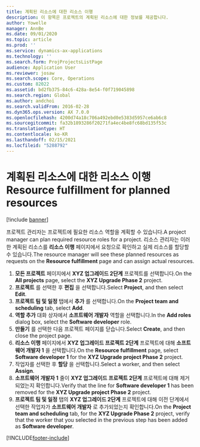 ```yaml
---
title: 계획된 리소스에 대한 리소스 이행
description: 이 항목은 프로젝트의 계획된 리소스에 대한 정보를 제공합니다.
author: Yowelle
manager: AnnBe
ms.date: 09/01/2020
ms.topic: article
ms.prod: ''
ms.service: dynamics-ax-applications
ms.technology: ''
ms.search.form: ProjProjectsListPage
audience: Application User
ms.reviewer: josaw
ms.search.scope: Core, Operations
ms.custom: 82022
ms.assetid: bd2fb375-84c6-428a-8e54-f0f719045898
ms.search.region: Global
ms.author: andchoi
ms.search.validFrom: 2016-02-28
ms.dyn365.ops.version: AX 7.0.0
ms.openlocfilehash: 4200d74a18c706a492ebd0e5383d5957ce6ab6c8
ms.sourcegitcommit: fa32b1893286f20271fa4ec4be8fc68bd135f53c
ms.translationtype: HT
ms.contentlocale: ko-KR
ms.lasthandoff: 02/15/2021
ms.locfileid: "5288792"
---
```

# <a name="resource-fulfillment-for-planned-resources"></a><span data-ttu-id="cc8c6-103">계획된 리소스에 대한 리소스 이행</span><span class="sxs-lookup"><span data-stu-id="cc8c6-103">Resource fulfillment for planned resources</span></span>

[!include [banner](../includes/banner.md)]

<span data-ttu-id="cc8c6-104">프로젝트 관리자는 프로젝트에 필요한 리소스 역할을 계획할 수 있습니다.</span><span class="sxs-lookup"><span data-stu-id="cc8c6-104">A project manager can plan required resource roles for a project.</span></span> <span data-ttu-id="cc8c6-105">리소스 관리자는 이러한 계획된 리소스를 **리소스 이행** 페이지에서 요청으로 확인하고 실제 리소스를 할당할 수 있습니다.</span><span class="sxs-lookup"><span data-stu-id="cc8c6-105">The resource manager will see these planned resources as requests on the **Resource fulfillment** page and can assign actual resources.</span></span>

1. <span data-ttu-id="cc8c6-106">**모든 프로젝트** 페이지에서 **XYZ 업그레이드 2단계** 프로젝트를 선택합니다.</span><span class="sxs-lookup"><span data-stu-id="cc8c6-106">On the **All projects** page, select the **XYZ Upgrade Phase 2** project.</span></span>
2. <span data-ttu-id="cc8c6-107">**프로젝트** 를 선택한 후 **편집** 을 선택합니다.</span><span class="sxs-lookup"><span data-stu-id="cc8c6-107">Select **Project**, and then select **Edit**.</span></span>
3. <span data-ttu-id="cc8c6-108">**프로젝트 팀 및 일정** 탭에서 **추가** 를 선택합니다.</span><span class="sxs-lookup"><span data-stu-id="cc8c6-108">On the **Project team and scheduling** tab, select **Add**.</span></span>
4. <span data-ttu-id="cc8c6-109">**역할 추가** 대화 상자에서 **소프트웨어 개발자** 역할을 선택합니다.</span><span class="sxs-lookup"><span data-stu-id="cc8c6-109">In the **Add roles** dialog box, select the **Software developer** role.</span></span>
5. <span data-ttu-id="cc8c6-110">**만들기** 를 선택한 다음 프로젝트 페이지를 닫습니다.</span><span class="sxs-lookup"><span data-stu-id="cc8c6-110">Select **Create**, and then close the project page.</span></span>
6. <span data-ttu-id="cc8c6-111">**리소스 이행** 페이지에서 **XYZ 업그레이드 프로젝트 2단계** 프로젝트에 대해 **소프트웨어 개발자 1** 을 선택합니다.</span><span class="sxs-lookup"><span data-stu-id="cc8c6-111">On the **Resource fulfillment** page, select **Software developer 1** for the **XYZ Upgrade project Phase 2** project.</span></span>
7. <span data-ttu-id="cc8c6-112">작업자를 선택한 후 **할당** 을 선택합니다.</span><span class="sxs-lookup"><span data-stu-id="cc8c6-112">Select a worker, and then select **Assign**.</span></span>
8. <span data-ttu-id="cc8c6-113">**소프트웨어 개발자 1** 줄이 **XYZ 업그레이드 프로젝트 2단계** 프로젝트에 대해 제거되었는지 확인합니다.</span><span class="sxs-lookup"><span data-stu-id="cc8c6-113">Verify that the line for **Software developer 1** has been removed for the **XYZ Upgrade project Phase 2** project.</span></span>
9. <span data-ttu-id="cc8c6-114">**프로젝트 팀 및 일정** 탭의 **XYZ 업그레이드 2단계** 프로젝트에 대해 이전 단계에서 선택한 작업자가 **소프트웨어 개발자** 로 추가되었는지 확인합니다.</span><span class="sxs-lookup"><span data-stu-id="cc8c6-114">On the **Project team and scheduling** tab, for the **XYZ Upgrade Phase 2** project, verify that the worker that you selected in the previous step has been added as **Software developer**.</span></span>


[!INCLUDE[footer-include](../includes/footer-banner.md)]